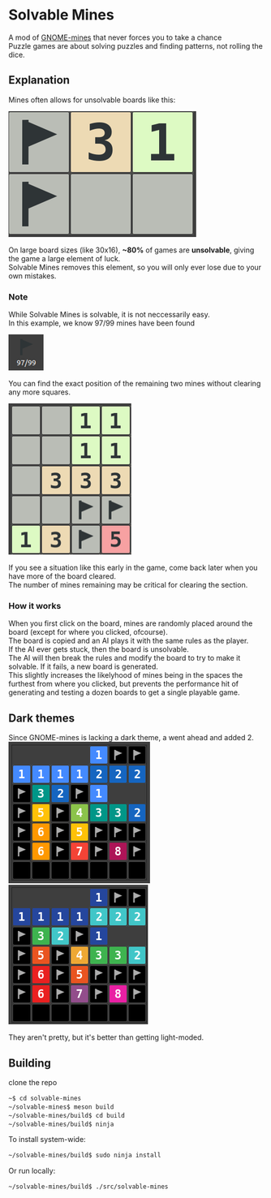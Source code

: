 # Solvable Mines

A mod of [GNOME-mines](https://github.com/GNOME/gnome-mines) that never forces you to take a chance \
Puzzle games are about solving puzzles and finding patterns, not rolling the dice.

## Explanation

Mines often allows for unsolvable boards like this:

![Unsolvable-state](/images/solvable_un_2.png)

On large board sizes (like 30x16), **~80%** of games are **unsolvable**, giving the game a large element of luck. \
Solvable Mines removes this element, so you will only ever lose due to your own mistakes.

### Note

While Solvable Mines is solvable, it is not neccessarily easy. \
In this example, we know 97/99 mines have been found

![Flag](/images/flag.png)

You can find the exact position of the remaining two mines without clearing any more squares.

![Solvable-state](/images/solvable_2.png)

If you see a situation like this early in the game, come back later when you have more of the board cleared. \
The number of mines remaining may be critical for clearing the section.


### How it works

When you first click on the board, mines are randomly placed around the board (except for where you clicked, ofcourse). \
The board is copied and an AI plays it with the same rules as the player. \
If the AI ever gets stuck, then the board is unsolvable. \
The AI will then break the rules and modify the board to try to make it solvable. If it fails, a new board is generated. \
This slightly increases the likelyhood of mines being in the spaces the furthest from where you clicked, but prevents the performance hit of generating and testing a dozen boards to get a single playable game.

## Dark themes

Since GNOME-mines is lacking a dark theme, a went ahead and added 2. \
![Theme1](/images/minesdarktheme1.png) ![Theme2](/images/minesdarktheme2.png)

They aren't pretty, but it's better than getting light-moded.

## Building

clone the repo
```bash
~$ cd solvable-mines
~/solvable-mines$ meson build
~/solvable-mines/build$ cd build
~/solvable-mines/build$ ninja
```
To install system-wide:
```bash
~/solvable-mines/build$ sudo ninja install
```
Or run locally:
```bash
~/solvable-mines/build$ ./src/solvable-mines
```
